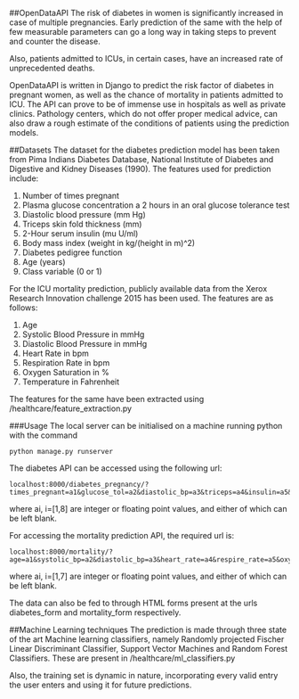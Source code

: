 ##OpenDataAPI
The risk of diabetes in women is significantly increased in case of multiple pregnancies. Early prediction of the same with the help of few measurable parameters can go a long way in taking steps to prevent and counter the disease.

Also, patients admitted to ICUs, in certain cases, have an increased rate of unprecedented deaths.

OpenDataAPI is written in Django to predict the risk factor of diabetes in pregnant women, as well as the chance of mortality in patients admitted to ICU. The API can prove to be of immense use in hospitals as well as private clinics. Pathology centers, which do not offer proper medical advice, can also draw a rough estimate of the conditions of patients using the prediction models.

##Datasets
The dataset for the diabetes prediction model has been taken from Pima Indians Diabetes Database, National Institute of Diabetes and Digestive and Kidney Diseases (1990).
The features used for prediction include:
  1. Number of times pregnant
  2. Plasma glucose concentration a 2 hours in an oral glucose tolerance test
  3. Diastolic blood pressure (mm Hg)
  4. Triceps skin fold thickness (mm)
  5. 2-Hour serum insulin (mu U/ml)
  6. Body mass index (weight in kg/(height in m)^2)
  7. Diabetes pedigree function
  8. Age (years)
  9. Class variable (0 or 1)

For the ICU mortality prediction, publicly available data from the Xerox Research Innovation challenge 2015 has been used.
The features are as follows:
  1. Age
  2. Systolic Blood Pressure in mmHg
  3. Diastolic Blood Pressure in mmHg
  4. Heart Rate in bpm
  5. Respiration Rate in bpm
  6. Oxygen Saturation in %
  7. Temperature in Fahrenheit

The features for the same have been extracted using /healthcare/feature_extraction.py

###Usage
The local server can be initialised on a machine running python with the command

    python manage.py runserver

The diabetes API can be accessed using the following url:

    localhost:8000/diabetes_pregnancy/?times_pregnant=a1&glucose_tol=a2&diastolic_bp=a3&triceps=a4&insulin=a5&mass_index=a6&pedigree=a7&agea8

where ai, i=[1,8] are integer or floating point values, and either of which can be left blank.


For accessing the mortality prediction API, the required url is:

    localhost:8000/mortality/?age=a1&systolic_bp=a2&diastolic_bp=a3&heart_rate=a4&respire_rate=a5&oxy_satur=a6&temperature=a7
    
where ai, i=[1,7] are integer or floating point values, and either of which can be left blank.

The data can also be fed to through HTML forms present at the urls diabetes_form and mortality_form respectively.

##Machine Learning techniques
The prediction is made through three state of the art Machine learning classifiers, namely Randomly projected Fischer Linear Discriminant Classifier, Support Vector Machines and Random Forest Classifiers. These are present in /healthcare/ml_classifiers.py

Also, the training set is dynamic in nature, incorporating every valid entry the user enters and using it for future predictions.
